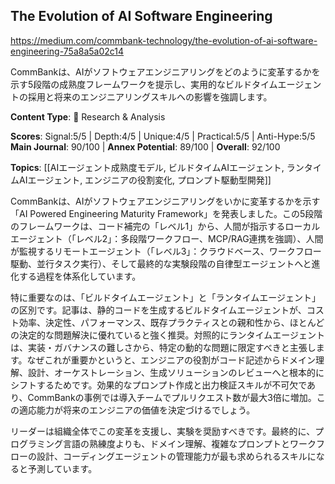 ## The Evolution of AI Software Engineering

https://medium.com/commbank-technology/the-evolution-of-ai-software-engineering-75a8a5a02c14

CommBankは、AIがソフトウェアエンジニアリングをどのように変革するかを示す5段階の成熟度フレームワークを提示し、実用的なビルドタイムエージェントの採用と将来のエンジニアリングスキルへの影響を強調します。

**Content Type**: 🔬 Research & Analysis

**Scores**: Signal:5/5 | Depth:4/5 | Unique:4/5 | Practical:5/5 | Anti-Hype:5/5
**Main Journal**: 90/100 | **Annex Potential**: 89/100 | **Overall**: 92/100

**Topics**: [[AIエージェント成熟度モデル, ビルドタイムAIエージェント, ランタイムAIエージェント, エンジニアの役割変化, プロンプト駆動型開発]]

CommBankは、AIがソフトウェアエンジニアリングをいかに変革するかを示す「AI Powered Engineering Maturity Framework」を発表しました。この5段階のフレームワークは、コード補完の「レベル1」から、人間が指示するローカルエージェント（「レベル2」：多段階ワークフロー、MCP/RAG連携を強調）、人間が監視するリモートエージェント（「レベル3」：クラウドベース、ワークフロー駆動、並行タスク実行）、そして最終的な実験段階の自律型エージェントへと進化する過程を体系化しています。

特に重要なのは、「ビルドタイムエージェント」と「ランタイムエージェント」の区別です。記事は、静的コードを生成するビルドタイムエージェントが、コスト効率、決定性、パフォーマンス、既存プラクティスとの親和性から、ほとんどの決定的な問題解決に優れていると強く推奨。対照的にランタイムエージェントは、実装・ガバナンスの難しさから、特定の動的な問題に限定すべきと主張します。なぜこれが重要かというと、エンジニアの役割がコード記述からドメイン理解、設計、オーケストレーション、生成ソリューションのレビューへと根本的にシフトするためです。効果的なプロンプト作成と出力検証スキルが不可欠であり、CommBankの事例では導入チームでプルリクエスト数が最大3倍に増加。この適応能力が将来のエンジニアの価値を決定づけるでしょう。

リーダーは組織全体でこの変革を支援し、実験を奨励すべきです。最終的に、プログラミング言語の熟練度よりも、ドメイン理解、複雑なプロンプトとワークフローの設計、コーディングエージェントの管理能力が最も求められるスキルになると予測しています。